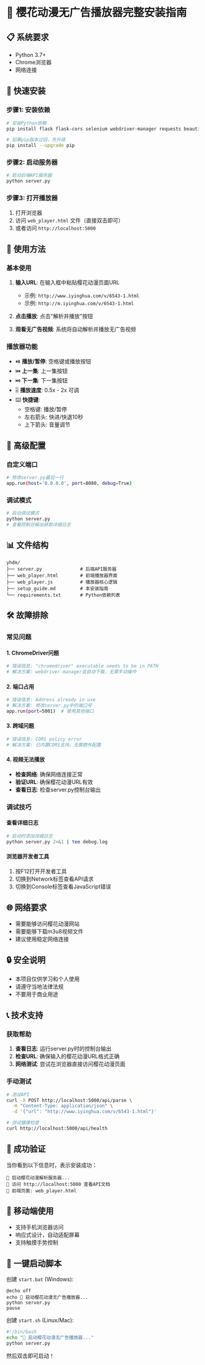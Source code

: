 # 🌸 樱花动漫无广告播放器完整安装指南

## 📋 系统要求
- Python 3.7+
- Chrome浏览器
- 网络连接

## 🚀 快速安装

### 步骤1: 安装依赖
```bash
# 安装Python依赖
pip install flask flask-cors selenium webdriver-manager requests beautifulsoup4

# 如果pip版本过旧，先升级
pip install --upgrade pip
```

### 步骤2: 启动服务器
```bash
# 启动后端API服务器
python server.py
```

### 步骤3: 打开播放器
1. 打开浏览器
2. 访问 `web_player.html` 文件（直接双击即可）
3. 或者访问 `http://localhost:5000`

## 🎯 使用方法

### 基本使用
1. **输入URL**: 在输入框中粘贴樱花动漫页面URL
   - 示例: `http://www.iyinghua.com/v/6543-1.html`
   - 示例: `http://m.iyinghua.com/v/6543-1.html`

2. **点击播放**: 点击"解析并播放"按钮

3. **观看无广告视频**: 系统将自动解析并播放无广告视频

### 播放器功能
- ⏯️ **播放/暂停**: 空格键或播放按钮
- ⏮️ **上一集**: 上一集按钮
- ⏭️ **下一集**: 下一集按钮
- 🎚️ **播放速度**: 0.5x - 2x 可调
- ⌨️ **快捷键**:
  - 空格键: 播放/暂停
  - 左右箭头: 快进/快退10秒
  - 上下箭头: 音量调节

## 🔧 高级配置

### 自定义端口
```bash
# 修改server.py最后一行
app.run(host='0.0.0.0', port=8080, debug=True)
```

### 调试模式
```bash
# 启动调试模式
python server.py
# 查看控制台输出获取详细日志
```

## 📊 文件结构
```
yhdm/
├── server.py              # 后端API服务器
├── web_player.html        # 前端播放器界面
├── web_player.js          # 播放器核心逻辑
├── setup_guide.md         # 本安装指南
└── requirements.txt       # Python依赖列表
```

## 🛠️ 故障排除

### 常见问题

#### 1. ChromeDriver问题
```bash
# 错误信息: "chromedriver" executable needs to be in PATH
# 解决方案: webdriver-manager会自动下载，无需手动操作
```

#### 2. 端口占用
```bash
# 错误信息: Address already in use
# 解决方案: 修改server.py中的端口号
app.run(port=5001)  # 使用其他端口
```

#### 3. 跨域问题
```bash
# 错误信息: CORS policy error
# 解决方案: 已内置CORS支持，无需额外配置
```

#### 4. 视频无法播放
- **检查网络**: 确保网络连接正常
- **验证URL**: 确保樱花动漫URL有效
- **查看日志**: 检查server.py控制台输出

### 调试技巧

#### 查看详细日志
```bash
# 启动时添加详细日志
python server.py 2>&1 | tee debug.log
```

#### 浏览器开发者工具
1. 按F12打开开发者工具
2. 切换到Network标签查看API请求
3. 切换到Console标签查看JavaScript错误

## 🌐 网络要求
- 需要能够访问樱花动漫网站
- 需要能够下载m3u8视频文件
- 建议使用稳定网络连接

## 🔒 安全说明
- 本项目仅供学习和个人使用
- 请遵守当地法律法规
- 不要用于商业用途

## 📞 技术支持

### 获取帮助
1. **查看日志**: 运行server.py时的控制台输出
2. **检查URL**: 确保输入的樱花动漫URL格式正确
3. **网络测试**: 尝试在浏览器直接访问樱花动漫页面

### 手动测试
```bash
# 测试API
curl -X POST http://localhost:5000/api/parse \
  -H "Content-Type: application/json" \
  -d '{"url": "http://www.iyinghua.com/v/6543-1.html"}'

# 测试健康检查
curl http://localhost:5000/api/health
```

## 🎉 成功验证

当你看到以下信息时，表示安装成功：
```
🌸 启动樱花动漫解析服务器...
📍 访问 http://localhost:5000 查看API文档
📍 前端页面: web_player.html
```

## 📱 移动端使用
- 支持手机浏览器访问
- 响应式设计，自动适配屏幕
- 支持触摸手势控制

## 🚀 一键启动脚本

创建 `start.bat` (Windows):
```batch
@echo off
echo 🌸 启动樱花动漫无广告播放器...
python server.py
pause
```

创建 `start.sh` (Linux/Mac):
```bash
#!/bin/bash
echo "🌸 启动樱花动漫无广告播放器..."
python server.py
```

然后双击即可启动！
